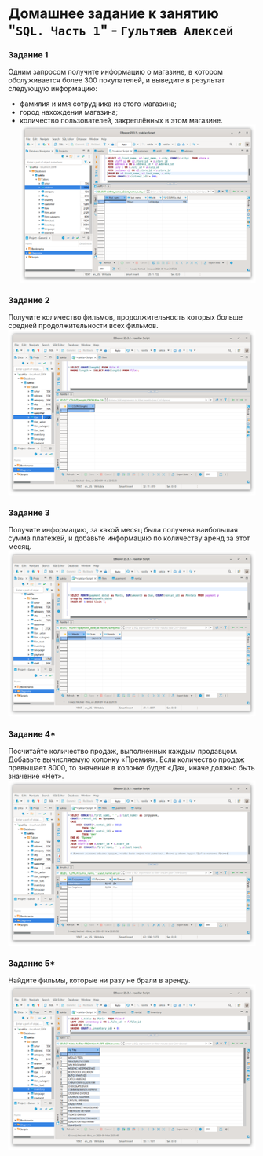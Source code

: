 # Домашнее задание к занятию "`SQL. Часть 1`" - `Гультяев Алексей`

### Задание 1
Одним запросом получите информацию о магазине, в котором обслуживается более 300 покупателей, и выведите в результат следующую информацию:
* фамилия и имя сотрудника из этого магазина;
* город нахождения магазина;
* количество пользователей, закреплённых в этом магазине.
![screen:](https://github.com/hokum83/12-04/blob/main/img/1-1.png)

### Задание 2
Получите количество фильмов, продолжительность которых больше средней продолжительности всех фильмов.
![screen:](https://github.com/hokum83/12-04/blob/main/img/2-1.png)

### Задание 3
Получите информацию, за какой месяц была получена наибольшая сумма платежей, и добавьте информацию по количеству аренд за этот месяц.
![screen:](https://github.com/hokum83/12-04/blob/main/img/3-1.png)

### Задание 4*
Посчитайте количество продаж, выполненных каждым продавцом. Добавьте вычисляемую колонку «Премия». Если количество продаж превышает 8000, то значение в колонке будет «Да», иначе должно быть значение «Нет».
![screen:](https://github.com/hokum83/12-04/blob/main/img/4-1.png)

### Задание 5*
Найдите фильмы, которые ни разу не брали в аренду.
![screen:](https://github.com/hokum83/12-04/blob/main/img/5-1.png)
